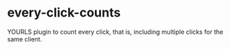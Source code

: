 # every-click-counts
YOURLS plugin to count every click, that is, including multiple clicks for the same client.
